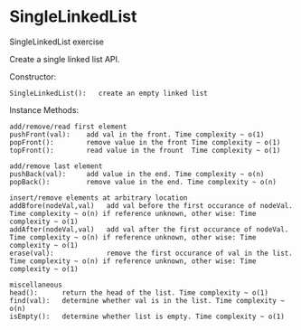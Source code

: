 # SingleLinkedList
SingleLinkedList exercise

Create a single linked list API.

Constructor:
    
    SingleLinkedList():   create an empty linked list

Instance Methods:

    add/remove/read first element
    pushFront(val):    add val in the front. Time complexity ~ o(1)    
    popFront():        remove value in the front Time complexity ~ o(1)
    topFront():        read value in the frount  Time complexity ~ o(1)
    
    add/remove last element
    pushBack(val):     add value in the end. Time complexity ~ o(n)
    popBack():         remove value in the end. Time complexity ~ o(n)
    
    insert/remove elements at arbitrary location
    addBfore(nodeVal,val)   add val before the first occurance of nodeVal. Time complexity ~ o(n) if reference unknown, other wise: Time complexity ~ o(1)
    addAfter(nodeVal,val)   add val after the first occurance of nodeVal. Time complexity ~ o(n) if reference unknown, other wise: Time complexity ~ o(1)
    erase(val):             remove the first occurance of val in the list. Time complexity ~ o(n) if reference unknown, other wise: Time complexity ~ o(1)
    
    miscellaneous
    head():      return the head of the list. Time complexity ~ o(1) 
    find(val):   determine whether val is in the list. Time complexity ~ o(n) 
    isEmpty():   determine whether list is empty. Time complexity ~ o(1)

